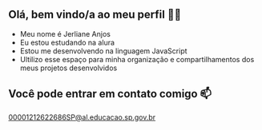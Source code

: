## Olá, bem vindo/a ao meu perfil 💙💙

- Meu nome é Jerliane Anjos
- Eu estou estudando na alura
- Estou me desenvolvendo na linguagem JavaScript
- Ultilizo esse espaço para minha organização
   e compartilhamentos dos meus projetos desenvolvidos

## Você pode entrar em contato comigo 📫
00001212622686SP@al.educacao.sp.gov.br

<!--
**Jerliane-alt/Jerliane-alt** is a ✨ _special_ ✨ repository because its `README.md` (this file) appears on your GitHub profile.

Here are some ideas to get you started:

- 🔭 I’m currently working on ...
- 🌱 I’m currently learning ...
- 👯 I’m looking to collaborate on ...
- 🤔 I’m looking for help with ...
- 💬 Ask me about ...
- 📫 How to reach me: ...
- 😄 Pronouns: ...
- ⚡ Fun fact: ...
-->
